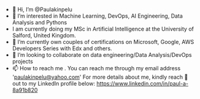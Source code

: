 - 👋 Hi, I’m @Paulakinpelu
- 👀 I’m interested in Machine Learning, DevOps, AI Engineering,  Data Analysis and Pythons
- I am currently doing my MSc in Artificial Intelligence at the University of Salford, United Kingdom.
- 🌱 I’m currently own couples of certifications on Microsoft, Google, AWS Developers Series with Edx and others.
- 💞️ I’m looking to collaborate on data engineering/Data Analysis/DevOps projects
- 📫 How to reach me . 
You can reach me through my email address 'paulakinpelu@yahoo.com'
For more details about me, kindly reach 🙏 out to my LinkedIn profile below:
https://www.linkedin.com/in/paul-a-8a91b820
<!---
Paulakinpelu/Paulakinpelu is a ✨ special ✨ repository because its `README.md` (this file) appears on your GitHub profile.
You can click the Preview link to take a look at your changes.
--->
